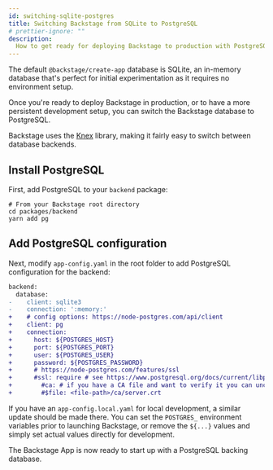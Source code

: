 ```yaml
---
id: switching-sqlite-postgres
title: Switching Backstage from SQLite to PostgreSQL
# prettier-ignore: ""
description:
  How to get ready for deploying Backstage to production with PostgreSQL
---
```


The default `@backstage/create-app` database is SQLite, an in-memory database
that's perfect for initial experimentation as it requires no environment setup.

Once you're ready to deploy Backstage in production, or to have a more
persistent development setup, you can switch the Backstage database to
PostgreSQL.

Backstage uses the [Knex](http://knexjs.org/) library, making it fairly easy to
switch between database backends.

## Install PostgreSQL

First, add PostgreSQL to your `backend` package:

```shell
# From your Backstage root directory
cd packages/backend
yarn add pg
```

## Add PostgreSQL configuration

Next, modify `app-config.yaml` in the root folder to add PostgreSQL
configuration for the backend:

```diff
backend:
  database:
-    client: sqlite3
-    connection: ':memory:'
+    # config options: https://node-postgres.com/api/client
+    client: pg
+    connection:
+      host: ${POSTGRES_HOST}
+      port: ${POSTGRES_PORT}
+      user: ${POSTGRES_USER}
+      password: ${POSTGRES_PASSWORD}
+      # https://node-postgres.com/features/ssl
+      #ssl: require # see https://www.postgresql.org/docs/current/libpq-ssl.html Table 33.1. SSL Mode Descriptions (e.g. require)
+        #ca: # if you have a CA file and want to verify it you can uncomment this section
+        #$file: <file-path>/ca/server.crt
```

If you have an `app-config.local.yaml` for local development, a similar update
should be made there. You can set the `POSTGRES_` environment variables prior to
launching Backstage, or remove the `${...}` values and simply set actual values
directly for development.

The Backstage App is now ready to start up with a PostgreSQL backing database.
